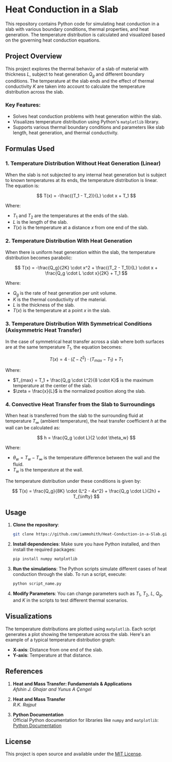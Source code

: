 # Heat Conduction in a Slab

This repository contains Python code for simulating heat conduction in a slab with various boundary conditions, thermal properties, and heat generation. The temperature distribution is calculated and visualized based on the governing heat conduction equations.

## Project Overview

This project explores the thermal behavior of a slab of material with thickness $L$, subject to heat generation $Q_g$ and different boundary conditions. The temperature at the slab ends and the effect of thermal conductivity $K$ are taken into account to calculate the temperature distribution across the slab. 

### Key Features:
- Solves heat conduction problems with heat generation within the slab.
- Visualizes temperature distribution using Python's `matplotlib` library.
- Supports various thermal boundary conditions and parameters like slab length, heat generation, and thermal conductivity.

## Formulas Used

### 1. **Temperature Distribution Without Heat Generation (Linear)**

When the slab is not subjected to any internal heat generation but is subject to known temperatures at its ends, the temperature distribution is linear. The equation is:

$$
T(x) = -\frac{(T_1 - T_2)}{L} \cdot x + T_1
$$

Where:
- $T_1$ and $T_2$ are the temperatures at the ends of the slab.
- $L$ is the length of the slab.
- $T(x)$ is the temperature at a distance $x$ from one end of the slab.

### 2. **Temperature Distribution With Heat Generation**

When there is uniform heat generation within the slab, the temperature distribution becomes parabolic:

$$
T(x) = -\frac{Q_g}{2K} \cdot x^2 + \frac{(T_2 - T_1)}{L} \cdot x + \frac{Q_g \cdot L \cdot x}{2K} + T_1
$$

Where:
- $Q_g$ is the rate of heat generation per unit volume.
- $K$ is the thermal conductivity of the material.
- $L$ is the thickness of the slab.
- $T(x)$ is the temperature at a point $x$ in the slab.

### 3. **Temperature Distribution With Symmetrical Conditions (Axisymmetric Heat Transfer)**

In the case of symmetrical heat transfer across a slab where both surfaces are at the same temperature $T_1$, the equation becomes:

$$
T(x) = 4 \cdot ( \zeta - \zeta^2 ) \cdot (T_{max} - T_1) + T_1
$$

Where:
- $T_{max} = T_1 + \frac{Q_g \cdot L^2}{8 \cdot K}$ is the maximum temperature at the center of the slab.
- $\zeta = \frac{x}{L}$ is the normalized position along the slab.

### 4. **Convective Heat Transfer from the Slab to Surroundings**

When heat is transferred from the slab to the surrounding fluid at temperature $T_{\infty}$ (ambient temperature), the heat transfer coefficient $h$ at the wall can be calculated as:

$$
h = \frac{Q_g \cdot L}{2 \cdot \theta_w}
$$

Where:
- $\theta_w = T_w - T_{\infty}$ is the temperature difference between the wall and the fluid.
- $T_w$ is the temperature at the wall.

The temperature distribution under these conditions is given by:

$$
T(x) = \frac{Q_g}{8K} \cdot (L^2 - 4x^2) + \frac{Q_g \cdot L}{2h} + T_{\infty}
$$

## Usage

1. **Clone the repository**:
   ```bash
   git clone https://github.com/iammohith/Heat-Conduction-in-a-Slab.git
   ```
   
2. **Install dependencies**:
   Make sure you have Python installed, and then install the required packages:
   ```bash
   pip install numpy matplotlib
   ```

3. **Run the simulations**:
   The Python scripts simulate different cases of heat conduction through the slab. To run a script, execute:
   ```bash
   python script_name.py
   ```

4. **Modify Parameters**:
   You can change parameters such as $T_1$, $T_2$, $L$, $Q_g$, and $K$ in the scripts to test different thermal scenarios.

## Visualizations

The temperature distributions are plotted using `matplotlib`. Each script generates a plot showing the temperature across the slab. Here's an example of a typical temperature distribution graph:
- **X-axis**: Distance from one end of the slab.
- **Y-axis**: Temperature at that distance.

## References

1. **Heat and Mass Transfer: Fundamentals & Applications**  
   *Afshin J. Ghajar and Yunus A Çengel*

2. **Heat and Mass Transfer**  
   *R.K. Rajput*

3. **Python Documentation**  
   Official Python documentation for libraries like `numpy` and `matplotlib`:  
   [Python Documentation](https://docs.python.org/3/)

## License

This project is open source and available under the [MIT License](LICENSE).

